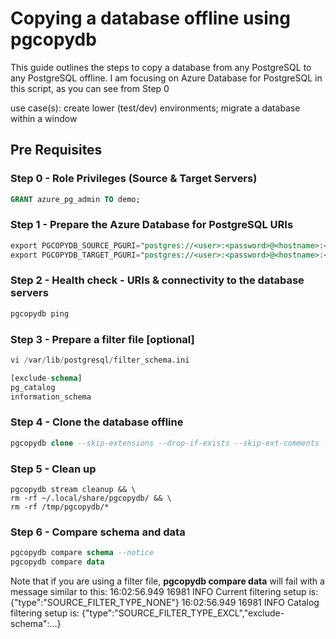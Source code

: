 # **Copying a database offline using pgcopydb**

This guide outlines the steps to copy a database from any PostgreSQL to any PostgreSQL offline.
I am focusing on Azure Database for PostgreSQL in this script, as you can see from Step 0

use case(s): create lower (test/dev) environments; migrate a database within a window


## Pre Requisites

### Step 0 - Role Privileges (Source & Target Servers)

```sql
GRANT azure_pg_admin TO demo;
```


### Step 1 - Prepare the Azure Database for PostgreSQL URIs

```sql
export PGCOPYDB_SOURCE_PGURI="postgres://<user>:<password>@<hostname>:<port>/<database>"
export PGCOPYDB_TARGET_PGURI="postgres://<user>:<password>@<hostname>:<port>/<database>"
```

### Step 2 - Health check - URIs & connectivity to the database servers

```sql
pgcopydb ping

```

### Step 3 - Prepare a filter file [optional]
```sql
vi /var/lib/postgresql/filter_schema.ini

[exclude-schema]
pg_catalog
information_schema

```

### Step 4 - Clone the database offline

```sql
pgcopydb clone --skip-extensions --drop-if-exists --skip-ext-comments --no-owner --no-acl --filters /var/lib/postgresql/filter_schema.ini
```

### Step 5 - Clean up

```
pgcopydb stream cleanup && \
rm -rf ~/.local/share/pgcopydb/ && \
rm -rf /tmp/pgcopydb/*
```


### Step 6 - Compare schema and data
 
```sql
pgcopydb compare schema --notice
pgcopydb compare data


```

Note that if you are using a filter file, **pgcopydb compare data** will fail with a message similar to this:
16:02:56.949 16981 INFO   Current filtering setup is: {"type":"SOURCE_FILTER_TYPE_NONE"}
16:02:56.949 16981 INFO   Catalog filtering setup is: {"type":"SOURCE_FILTER_TYPE_EXCL","exclude-schema":...}

